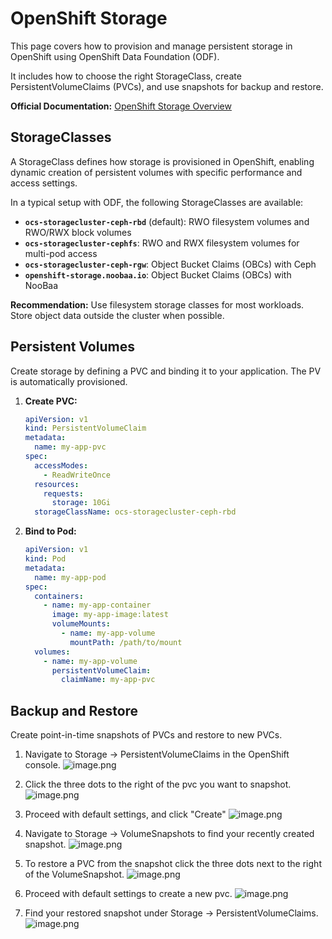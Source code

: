 # OpenShift Storage

This page covers how to provision and manage persistent storage in OpenShift using OpenShift Data Foundation (ODF).

It includes how to choose the right StorageClass, create PersistentVolumeClaims (PVCs), and use snapshots for backup and restore.

**Official Documentation:** [OpenShift Storage Overview](https://docs.openshift.com/container-platform/latest/storage/index.html)

## StorageClasses
A StorageClass defines how storage is provisioned in OpenShift, enabling dynamic creation of persistent volumes with specific performance and access settings.

In a typical setup with ODF, the following StorageClasses are available:

* **`ocs-storagecluster-ceph-rbd`** (default): RWO filesystem volumes and RWO/RWX block volumes
* **`ocs-storagecluster-cephfs`**: RWO and RWX filesystem volumes for multi-pod access
* **`ocs-storagecluster-ceph-rgw`**: Object Bucket Claims (OBCs) with Ceph
* **`openshift-storage.noobaa.io`**: Object Bucket Claims (OBCs) with NooBaa

**Recommendation:** Use filesystem storage classes for most workloads. Store object data outside the cluster when possible.


## Persistent Volumes

Create storage by defining a PVC and binding it to your application. The PV is automatically provisioned.

1. **Create PVC:**

    ```yaml
    apiVersion: v1
    kind: PersistentVolumeClaim
    metadata:
      name: my-app-pvc
    spec:
      accessModes:
        - ReadWriteOnce
      resources:
        requests:
          storage: 10Gi
      storageClassName: ocs-storagecluster-ceph-rbd
    ```

2. **Bind to Pod:**

    ```yaml
    apiVersion: v1
    kind: Pod
    metadata:
      name: my-app-pod
    spec:
      containers:
        - name: my-app-container
          image: my-app-image:latest
          volumeMounts:
            - name: my-app-volume
              mountPath: /path/to/mount
      volumes:
        - name: my-app-volume
          persistentVolumeClaim:
            claimName: my-app-pvc
    ```

## Backup and Restore
Create point-in-time snapshots of PVCs and restore to new PVCs.

1. Navigate to Storage -> PersistentVolumeClaims in the OpenShift console.
![image.png](../../img/Storage/storage1.png)

2. Click the three dots to the right of the pvc you want to snapshot.
![image.png](../../img/Storage/storage2.png)

3. Proceed with default settings, and click "Create"
![image.png](../../img/Storage/storage3.png)

4. Navigate to Storage -> VolumeSnapshots to find your recently created snapshot.
![image.png](../../img/Storage/storage4.png)

5. To restore a PVC from the snapshot click the three dots next to the right of the VolumeSnapshot.
![image.png](../../img/Storage/storage5.png)

6. Proceed with default settings to create a new pvc.
![image.png](../../img/Storage/storage6.png)

7. Find your restored snapshot under Storage -> PersistentVolumeClaims.
![image.png](../../img/Storage/storage7.png)


